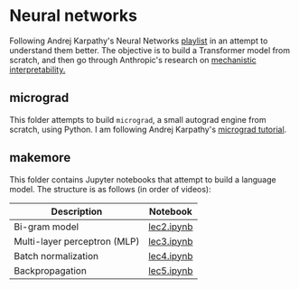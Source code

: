 # Neural networks

Following Andrej Karpathy's Neural Networks [playlist](https://www.youtube.com/playlist?list=PLAqhIrjkxbuWI23v9cThsA9GvCAUhRvKZ) in an attempt to understand them better. The objective is to build a Transformer model from scratch, and then go through Anthropic's research on [mechanistic interpretability.](https://transformer-circuits.pub/2023/monosemantic-features/index.html)

## micrograd

This folder attempts to build `micrograd`, a small autograd engine from scratch, using Python. I am following Andrej Karpathy's [micrograd tutorial](https://www.youtube.com/watch?v=VMj-3S1tku0).

## makemore

This folder contains Jupyter notebooks that attempt to build a language model. The structure is as follows (in order of videos):

| Description                  | Notebook                            |
| ---------------------------- | ----------------------------------- |
| Bi-gram model                | [lec2.ipynb](./makemore/lec2.ipynb) |
| Multi-layer perceptron (MLP) | [lec3.ipynb](./makemore/lec3.ipynb) |
| Batch normalization          | [lec4.ipynb](./makemore/lec4.ipynb) |
| Backpropagation              | [lec5.ipynb](./makemore/lec5.ipynb) |
